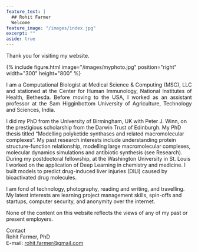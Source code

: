 ```yaml
---
feature_text: |
  ## Rohit Farmer
  Welcome
feature_image: "/images/index.jpg"
excerpt: ""
aside: true
---
```


Thank you for visiting my website.  

{% include figure.html image="/images/myphoto.jpg" position="right" width="300" height="800" %}
<p style="text-align: justify;"> 
I am a Computational Biologist at Medical Science & Computing (MSC), LLC and stationed at the Center for Human Immunology, National Institutes of Health, Bethesda. Before moving to the USA, I worked as an assistant professor at the Sam Higginbottom University of Agriculture, Technology and Sciences, India.  

I did my PhD from the University of Birmingham, UK with Peter J. Winn, on the prestigious scholarship from the Darwin Trust of Edinburgh. My PhD thesis titled “Modelling polyketide synthases and related macromolecular complexes“. My past research interests include understanding protein structure-function relationship, modelling large macromolecular complexes, molecular dynamics simulations and antibiotic synthesis (see Research). During my postdoctoral fellowship, at the Washington University in St. Louis I worked on the application of Deep Learning in chemistry and medicine. I built models to predict drug-induced liver injuries (DILI) caused by bioactivated drug molecules.  

I am fond of technology, photography, reading and writing, and travelling. My latest interests are learning project management skills, spin-offs and startups, computer security, and anonymity over the internet.  

None of the content on this website reflects the views of any of my past or present employers.
</p>

Contact  
Rohit Farmer, PhD  
E-mail: [rohit.farmer@gmail.com](mailto:rohit.farmer@gmail.com)